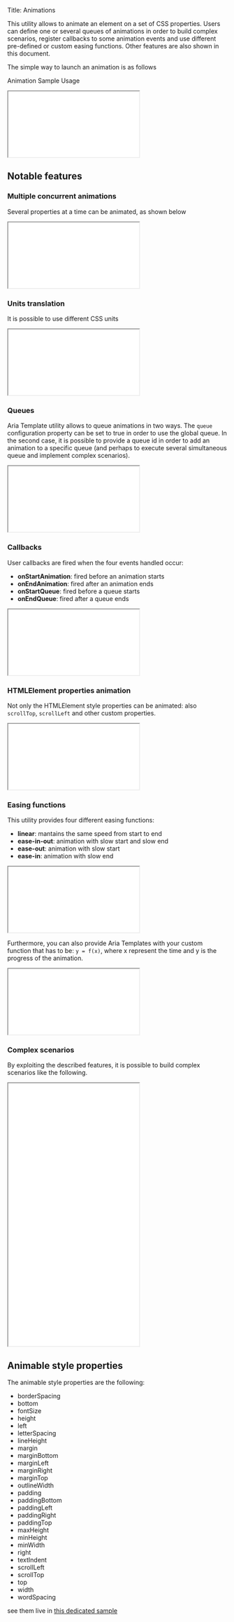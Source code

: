 Title: Animations

This utility allows to animate an element on a set of CSS properties.
Users can define one or several queues of animations in order to build complex scenarios, register callbacks to some animation events and use different pre-defined or custom easing functions. Other features are also shown in this document.

The simple way to launch an animation is as follows
<script src='%SNIPPETS_SERVER_URL%/snippets/github.com/ariatemplates/documentation-code/snippets/utils/css/AnimationsScript.js?tag=utlAnimations&lang=at&outdent=true' defer></script>

Animation Sample Usage
<iframe class='samples' src='%SNIPPETS_SERVER_URL%/samples/github.com/ariatemplates/documentation-code/samples/utils/css/animations/' ></iframe>

## Notable features

### Multiple concurrent animations
Several properties at a time can be animated, as shown below

<iframe class='samples' src='%SNIPPETS_SERVER_URL%/samples/github.com/ariatemplates/documentation-code/samples/utils/css/animations/multiple/' ></iframe>

### Units translation
It is possible to use different CSS units

<iframe class='samples' src='%SNIPPETS_SERVER_URL%/samples/github.com/ariatemplates/documentation-code/samples/utils/css/animations/units/' ></iframe>

### Queues
Aria Template utility allows to queue animations in two ways.
The `queue` configuration property can be set to true  in order to use the global queue.
In the second case, it is possible to provide a queue id in order to add an animation to a specific queue (and perhaps to execute several simultaneous queue and implement complex scenarios).

<iframe class='samples' src='%SNIPPETS_SERVER_URL%/samples/github.com/ariatemplates/documentation-code/samples/utils/css/animations/queue1/' ></iframe>

### Callbacks
User callbacks are fired when the four events handled occur:
* **onStartAnimation**: fired before an animation starts
* **onEndAnimation**: fired after an animation ends
* **onStartQueue**: fired before a queue starts
* **onEndQueue**: fired after a queue ends

<iframe class='samples' src='%SNIPPETS_SERVER_URL%/samples/github.com/ariatemplates/documentation-code/samples/utils/css/animations/callbacks/' ></iframe>

### HTMLElement properties animation
Not only the HTMLElement style properties can be animated: also `scrollTop`, `scrollLeft` and other custom properties.

<iframe class='samples' src='%SNIPPETS_SERVER_URL%/samples/github.com/ariatemplates/documentation-code/samples/utils/css/animations/scroll/' ></iframe>

### Easing functions
This utility provides four different easing functions:
* **linear**: mantains the same speed from start to end
* **ease-in-out**: animation with slow start and slow end
* **ease-out**: animation with slow start
* **ease-in**: animation with slow end

<iframe class='samples' src='%SNIPPETS_SERVER_URL%/samples/github.com/ariatemplates/documentation-code/samples/utils/css/animations/easing1/' ></iframe>

Furthermore, you can also provide Aria Templates with your custom function that has to be:
`y = f(x)`, where x represent the time and y is the progress of the animation.

<iframe class='samples' src='%SNIPPETS_SERVER_URL%/samples/github.com/ariatemplates/documentation-code/samples/utils/css/animations/easing2/' ></iframe>

### Complex scenarios
By exploiting the described features, it is possible to build complex scenarios like the following.

<iframe class='samples' style="height: 600px;" src='%SNIPPETS_SERVER_URL%/samples/github.com/ariatemplates/documentation-code/samples/utils/css/animations/complex/' ></iframe>


## Animable style properties

The animable style properties are the following:

* borderSpacing
* bottom
* fontSize
* height
* left
* letterSpacing
* lineHeight
* margin
* marginBottom
* marginLeft
* marginRight
* marginTop
* outlineWidth
* padding
* paddingBottom
* paddingLeft
* paddingRight
* paddingTop
* maxHeight
* minHeight
* minWidth
* right
* textIndent
* scrollLeft
* scrollTop
* top
* width
* wordSpacing

see them live in <a href="%SNIPPETS_SERVER_URL%/samples/github.com/ariatemplates/documentation-code/samples/utils/css/animations/" target="_blank">this dedicated sample</a>